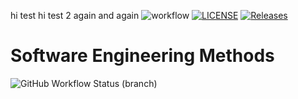 hi test
hi test 2 again and again 
![workflow](https://github.com/MinThantPhyo/sem/actions/workflows/main.yml/badge.svg)
[![LICENSE](https://img.shields.io/github/license/MinThantPhyo/sem.svg?style=flat-square)](https://github.com/MinThantPhyo/sem/blob/master/LICENSE)
[![Releases](https://img.shields.io/github/release/MinThantPhyo/sem/all.svg?style=flat-square)](https://github.com/MinThantPhyo/sem/releases)
# Software Engineering Methods
![GitHub Workflow Status (branch)](https://img.shields.io/github/workflow/status/MinThantPhyo/sem/main.yml/develop?style=flat-square)